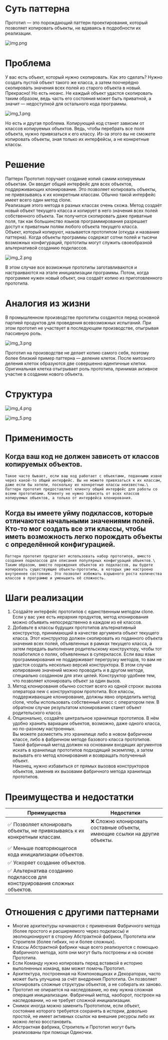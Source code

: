 # Суть паттерна
Прототип — это порождающий паттерн проектирования, который позволяет копировать объекты, не вдаваясь в подробности их реализации.

![img.png](../../../../../../res/drawable/prototype/img.png)
# Проблема
У вас есть объект, который нужно скопировать. Как это сделать? Нужно создать пустой объект такого же класса, а затем поочерёдно скопировать значения всех полей из старого объекта в новый.\
Прекрасно! Но есть нюанс. Не каждый объект удастся скопировать таким образом, ведь часть его состояния может быть приватной, а значит — недоступной для остального кода программы.

![img_1.png](../../../../../../res/drawable/prototype/img_1.png)

Но есть и другая проблема. Копирующий код станет зависим от классов копируемых объектов. Ведь, чтобы перебрать все поля объекта, нужно привязаться к его классу. Из-за этого вы не сможете копировать объекты, зная только их интерфейсы, а не конкретные классы.

# Решение
Паттерн Прототип поручает создание копий самим копируемым объектам. Он вводит общий интерфейс для всех объектов, поддерживающих клонирование. Это позволяет копировать объекты, не привязываясь к их конкретным классам. Обычно такой интерфейс имеет всего один метод clone.\
Реализация этого метода в разных классах очень схожа. Метод создаёт новый объект текущего класса и копирует в него значения всех полей собственного объекта. Так получится скопировать даже приватные поля, так как большинство языков программирования разрешает доступ к приватным полям любого объекта текущего класса.\
Объект, который копируют, называется прототипом (откуда и название паттерна). Когда объекты программы содержат сотни полей и тысячи возможных конфигураций, прототипы могут служить своеобразной альтернативой созданию подклассов.

![img_2.png](../../../../../../res/drawable/prototype/img_2.png)

В этом случае все возможные прототипы заготавливаются и настраиваются на этапе инициализации программы. Потом, когда программе нужен новый объект, она создаёт копию из приготовленного прототипа.

# Аналогия из жизни
В промышленном производстве прототипы создаются перед основной партией продуктов для проведения всевозможных испытаний. При этом прототип не участвует в последующем производстве, отыгрывая пассивную роль.

![img_3.png](../../../../../../res/drawable/prototype/img_3.png)

Прототип на производстве не делает копию самого себя, поэтому более близкий пример паттерна — деление клеток. После митозного деления клеток образуются две совершенно идентичные клетки. Оригинальная клетка отыгрывает роль прототипа, принимая активное участие в создании нового объекта.

# Структура
![img_4.png](../../../../../../res/drawable/prototype/img_4.png)

![img_5.png](../../../../../../res/drawable/prototype/img_5.png)

# Применимость
## Когда ваш код не должен зависеть от классов копируемых объектов. ##
    Такое часто бывает, если ваш код работает с объектами, поданными извне через какой-то общий интерфейс. Вы не можете привязаться к их классам, даже если бы хотели, поскольку их конкретные классы неизвестны.\
    Паттерн прототип предоставляет клиенту общий интерфейс для работы со всеми прототипами. Клиенту не нужно зависеть от всех классов копируемых объектов, а только от интерфейса клонирования.

## Когда вы имеете уйму подклассов, которые отличаются начальными значениями полей. Кто-то мог создать все эти классы, чтобы иметь возможность легко порождать объекты с определённой конфигурацией. ##
    Паттерн прототип предлагает использовать набор прототипов, вместо создания подклассов для описания популярных конфигураций объектов.\
    Таким образом, вместо порождения объектов из подклассов, вы будете копировать существующие объекты-прототипы, в которых уже настроено внутреннее состояние. Это позволит избежать взрывного роста количества классов в программе и уменьшить её сложность.

# Шаги реализации
1. Создайте интерфейс прототипов с единственным методом clone. Если у вас уже есть иерархия продуктов, метод клонирования можно объявить непосредственно в каждом из её классов.
2. Добавьте в классы будущих прототипов альтернативный конструктор, принимающий в качестве аргумента объект текущего класса. Этот конструктор должен скопировать из поданного объекта значения всех полей, объявленных в рамках текущего класса, а затем передать выполнение родительскому конструктору, чтобы тот позаботился о полях, объявленных в суперклассе.
     Если ваш язык программирования не поддерживает перегрузку методов, то вам не удастся создать несколько версий конструктора. В этом случае копирование значений можно проводить и в другом методе, специально созданном для этих целей. Конструктор удобнее тем, что позволяет клонировать объект за один вызов.
3. Метод клонирования обычно состоит всего из одной строки: вызова оператора new с конструктором прототипа. Все классы, поддерживающие клонирование, должны явно определить метод clone, чтобы использовать собственный класс с оператором new. В обратном случае результатом клонирования станет объект родительского класса.
4. Опционально, создайте центральное хранилище прототипов. В нём удобно хранить вариации объектов, возможно, даже одного класса, но по-разному настроенных.\
   Вы можете разместить это хранилище либо в новом фабричном классе, либо в фабричном методе базового класса прототипов. Такой фабричный метод должен на основании входящих аргументов искать в хранилище прототипов подходящий экземпляр, а затем вызывать его метод клонирования и возвращать полученный объект.\
   Наконец, нужно избавиться от прямых вызовов конструкторов объектов, заменив их вызовами фабричного метода хранилища прототипов.

# Преимущества и недостатки
| Преимущества                                                              | Недостатки                                                                |
|---------------------------------------------------------------------------|---------------------------------------------------------------------------|
| ✅ Позволяет клонировать объекты, не привязываясь к их конкретным классам. | ❌ Сложно клонировать составные объекты, имеющие ссылки на другие объекты. |
| ✅ Меньше повторяющегося кода инициализации объектов.                      |                                                                           |
| ✅ Ускоряет создание объектов.                                             |                                                                           |
| ✅ Альтернатива созданию подклассов для конструирования сложных объектов.  |                                                                           |

# Отношения с другими паттернами
* Многие архитектуры начинаются с применения Фабричного метода (более простого и расширяемого через подклассы) и эволюционируют в сторону Абстрактной фабрики, Прототипа или Строителя (более гибких, но и более сложных).
* Классы Абстрактной фабрики чаще всего реализуются с помощью Фабричного метода, хотя они могут быть построены и на основе Прототипа.
* Если Команду нужно копировать перед вставкой в историю выполненных команд, вам может помочь Прототип.
* Архитектура, построенная на Компоновщиках и Декораторах, часто может быть улучшена за счёт внедрения Прототипа. Он позволяет клонировать сложные структуры объектов, а не собирать их заново.
* Прототип не опирается на наследование, но ему нужна сложная операция инициализации. Фабричный метод, наоборот, построен на наследовании, но не требует сложной инициализации.
* Снимок иногда можно заменить Прототипом, если объект, состояние которого требуется сохранять в истории, довольно простой, не имеет активных ссылок на внешние ресурсы либо их можно легко восстановить.
* Абстрактная фабрика, Строитель и Прототип могут быть реализованы при помощи Одиночки.